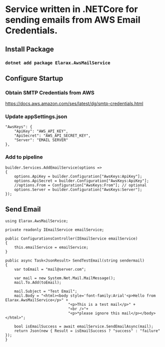 # Service written in .NETCore for sending emails from AWS Email Credentials.

## Install Package
### `dotnet add package Elarax.AwsMailService`

## Configure Startup

### Obtain SMTP Credentials from AWS
https://docs.aws.amazon.com/ses/latest/dg/smtp-credentials.html


### Update appSettings.json
```
"AwsKeys": {
	"ApiKey": "AWS_API_KEY",
	"ApiSecret": "AWS_API_SECRET_KEY",
	"Server": "EMAIL SERVER"
},
```

### Add to pipeline
```
builder.Services.AddEmailService(options =>
{
	options.ApiKey = builder.Configuration["AwsKeys:ApiKey"];
	options.ApiSecret = builder.Configuration["AwsKeys:ApiKey"];
	//options.From = Configuration["AwsKeys:From"]; // optional
	options.Server = builder.Configuration["AwsKeys:Server"];
});
```

## Send Email
```
using Elarax.AwsMailService;

private readonly IEmailService emailService;

public ConfigurationsController(IEmailService emailService)
{
	this.emailService = emailService;
}

public async Task<JsonResult> SendTestEmail(string sendermail)
{
	var toEmail = "mail@server.com";

	var mail = new System.Net.Mail.MailMessage();
	mail.To.Add(toEmail);

	mail.Subject = "Test Email";
	mail.Body = "<html><body style='font-family:Arial'<p>Hello from Elarax.AwsMailService</p>" +
							"<p>This is a test mail</p>" +
							"<br />"+
							"<p>*please ignore this mail</p></body></html>";

	bool isEmailSuccess = await emailService.SendEmailAsync(mail);
	return Json(new { Result = isEmailSuccess ? "success" : "failure" });
}

```



